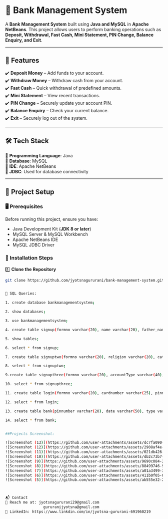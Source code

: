 # 🏦 Bank Management System  

A **Bank Management System** built using **Java and MySQL** in **Apache NetBeans**. This project allows users to perform banking operations such as **Deposit, Withdrawal, Fast Cash, Mini Statement, PIN Change, Balance Enquiry, and Exit**.  

---

## 🚀 Features  
✔️ **Deposit Money** – Add funds to your account.  
✔️ **Withdraw Money** – Withdraw cash from your account.  
✔️ **Fast Cash** – Quick withdrawal of predefined amounts.  
✔️ **Mini Statement** – View recent transactions.  
✔️ **PIN Change** – Securely update your account PIN.  
✔️ **Balance Enquiry** – Check your current balance.  
✔️ **Exit** – Securely log out of the system.  

---

## 🛠️ Tech Stack  
🔹 **Programming Language**: Java   
🔹 **Database**: MySQL  
🔹 **IDE**: Apache NetBeans  
🔹 **JDBC**: Used for database connectivity  

---

## 📌 Project Setup  

### 🖥️ Prerequisites  
Before running this project, ensure you have:  
- Java Development Kit (**JDK 8 or later**)  
- MySQL Server & MySQL Workbench  
- Apache NetBeans IDE  
- MySQL JDBC Driver  

### 📂 Installation Steps  
1️⃣ **Clone the Repository**  
```sh
git clone https://github.com/jyotsnagururani/bank-management-system.git


🎯 SQL Queries:

1. create database bankmanagementsystem;

2. show databases;

3. use bankmanagementsystem;

4. create table signup(formno varchar(20), name varchar(20), father_name varchar(20), dob varchar(20), gender varchar(20), email varchar(30), marital_status varchar(20), address varchar(40), city varchar(25), state varchar(25), pincode varchar(20));

5. show tables;

6. select * from signup;

7. create table signuptwo(formno varchar(20), religion varchar(20), category varchar(20), income varchar(20), educational varchar(20), occupation varchar(20), pan varchar(20), aadhar varchar(20), siniorcitizen varchar(20), existingaccount varchar(20)); 

8. select * from signuptwo;

9.create table signupthree(formno varchar(20), accountType varchar(40), cardnumber varchar(25), pinnumber varchar(20), facility varchar(100)); 

10. select * from signupthree;

11. create table login(formno varchar(20), cardnumber varchar(25), pinnumber varchar(20));

12. select * from login;

13. create table bank(pinnumber varchar(20), date varchar(50), type varchar(40), amount varchar(20));

14. select * from bank;


##Projects Screenshot:

![Screenshot (13)](https://github.com/user-attachments/assets/dc7fa090-2ab4-4332-a403-2dddba1d384f)
![Screenshot (12)](https://github.com/user-attachments/assets/2908af4e-db92-4daf-b2aa-d22bcb3972a2)
![Screenshot (11)](https://github.com/user-attachments/assets/021db426-7e9c-4d39-b22b-599128915487)
![Screenshot (10)](https://github.com/user-attachments/assets/db2c73b7-f052-48e2-b755-9bb5e8f77477)
![Screenshot (9)](https://github.com/user-attachments/assets/9690c084-253d-4718-8cb4-b100bc18ae41)
![Screenshot (8)](https://github.com/user-attachments/assets/88499746-91e7-4418-bd87-419ca31d6d13)
![Screenshot (7)](https://github.com/user-attachments/assets/a01a3499-3aa9-4508-aebc-7f46f6b2c34b)
![Screenshot (6)](https://github.com/user-attachments/assets/411b0f05-0807-4dce-9fd8-b8eb435f90b4)
![Screenshot (5)](https://github.com/user-attachments/assets/ab555e32-2a53-4d17-b5f9-2e94fa9ba5fe)



📬 Contact
📧 Reach me at: jyotsnagururani29@gmail.com
                 gururanijyotsna@gmail.com
🔗 LinkedIn: https://www.linkdin.com/in/jyotsna-gururani-691960219

